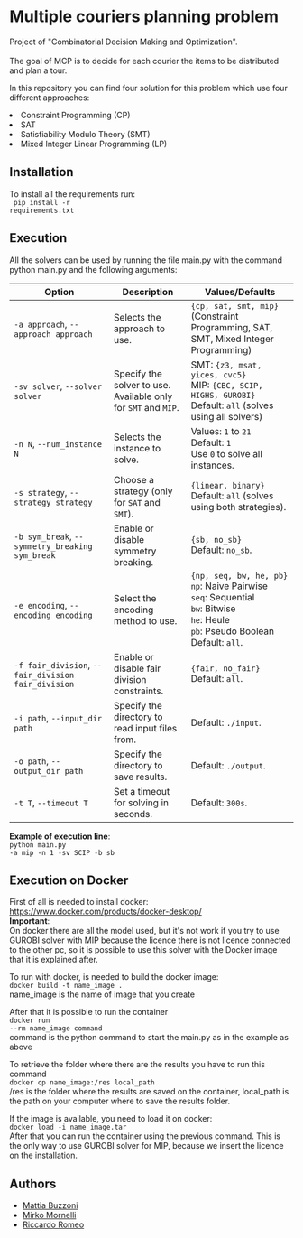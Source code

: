 # Multiple couriers planning problem
Project of "Combinatorial Decision Making and Optimization".
<br><br>
The goal of MCP is to decide for each courier the items
to be distributed and plan a tour.

In this repository you can find four solution for this problem which use four different approaches:
<li> Constraint Programming (CP)
<li> SAT 
<li> Satisfiability Modulo Theory (SMT)
<li> Mixed Integer Linear Programming (LP)

## Installation
To install all the requirements run: <br>
<code> pip install -r requirements.txt </code>

## Execution
All the solvers can be used by running the file main.py with the command python main.py and the following arguments:

| **Option**               | **Description**                                                                                                                                                         | **Values/Defaults**                                                                                                         |
|---------------------------|-------------------------------------------------------------------------------------------------------------------------------------------------------------------------|----------------------------------------------------------------------------------------------------------------------------|
| `-a approach`, `--approach approach` | Selects the approach to use.                                                                                                                              | `{cp, sat, smt, mip}` (Constraint Programming, SAT, SMT, Mixed Integer Programming)                                         |
| `-sv solver`, `--solver solver`      | Specify the solver to use. Available only for `SMT` and `MIP`.                                                                                            | SMT: `{z3, msat, yices, cvc5}` <br> MIP: `{CBC, SCIP, HIGHS, GUROBI}` <br> Default: `all` (solves using all solvers)         |
| `-n N`, `--num_instance N`           | Selects the instance to solve.                                                                                                                            | Values: `1` to `21` <br> Default: `1` <br> Use `0` to solve all instances.                                                 |
| `-s strategy`, `--strategy strategy` | Choose a strategy (only for `SAT` and `SMT`).                                                                                                             | `{linear, binary}` <br> Default: `all` (solves using both strategies).                                                     |
| `-b sym_break`, `--symmetry_breaking sym_break` | Enable or disable symmetry breaking.                                                                                                            | `{sb, no_sb}` <br> Default: `no_sb`.                                                                                       |
| `-e encoding`, `--encoding encoding` | Select the encoding method to use.                                                                                                                        | `{np, seq, bw, he, pb}` <br> `np`: Naive Pairwise <br> `seq`: Sequential <br> `bw`: Bitwise <br> `he`: Heule <br> `pb`: Pseudo Boolean <br> Default: `all`. |
| `-f fair_division`, `--fair_division fair_division` | Enable or disable fair division constraints.                                                                                                     | `{fair, no_fair}` <br> Default: `all`.                                                                                     |
| `-i path`, `--input_dir path`        | Specify the directory to read input files from.                                                                                                           | Default: `./input`.                                                                                                        |
| `-o path`, `--output_dir path`       | Specify the directory to save results.                                                                                                                    | Default: `./output`.                                                                                                       |
| `-t T`, `--timeout T`                | Set a timeout for solving in seconds.                                                                                                                     | Default: `300s`.                                                                                                           |

**Example of execution line**:<br>
<code>python main.py -a mip -n 1 -sv SCIP -b sb</code>


## Execution on Docker
First of all is needed to install docker: https://www.docker.com/products/docker-desktop/ <br>
**Important**: <br>
On docker there are all the model used, but it's not work if you try to use GUROBI solver with MIP because the licence there is not licence connected to the other pc, so it is possible to use this solver with the Docker image that it is explained after.<br>

To run with docker, is needed to build the docker image: <br>
<code>docker build -t name_image .</code> <br>
name_image is the name of image that you create
<br>

After that it is possible to run the container <br>
<code>docker run --rm name_image command</code> <br>
command is the python command to start the main.py as in the example as above<br>

To retrieve the folder where there are the results you have to run this command <br>
<code>docker cp name_image:/res local_path</code> <br>
/res is the folder where the results are saved on the container, local_path is the path on your computer where to save the results folder. 

If the image is available, you need to load it on docker:<br>
<code>docker load -i name_image.tar</code> <br>
After that you can run the container using the previous command.
This is the only way to use GUROBI solver for MIP, because we insert the licence on the installation.
  
## Authors
  - [Mattia Buzzoni](https://github.com/mattibuzzo13) 
  - [Mirko Mornelli](https://github.com/mirkomornelli)
  - [Riccardo Romeo](https://github.com/RiccardoRomeo01) 
